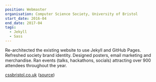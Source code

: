 ```yaml
---
position: Webmaster
organisation: Computer Science Society, University of Bristol
start_date: 2016-04
end_date: 2017-04
tags:
  - Jekyll
  - Sass
---
```


Re-architected the existing website to use Jekyll and GitHub Pages. Refreshed society brand identity. Designed posters, email marketing and merchandise. Ran events (talks, hackathons, socials) attracting over 900 attendees throughout the year.

<a href="http://cssbristol.co.uk/">cssbristol.co.uk</a> (<a href="https://github.com/cssbristol/cssbristol.github.io">source</a>)